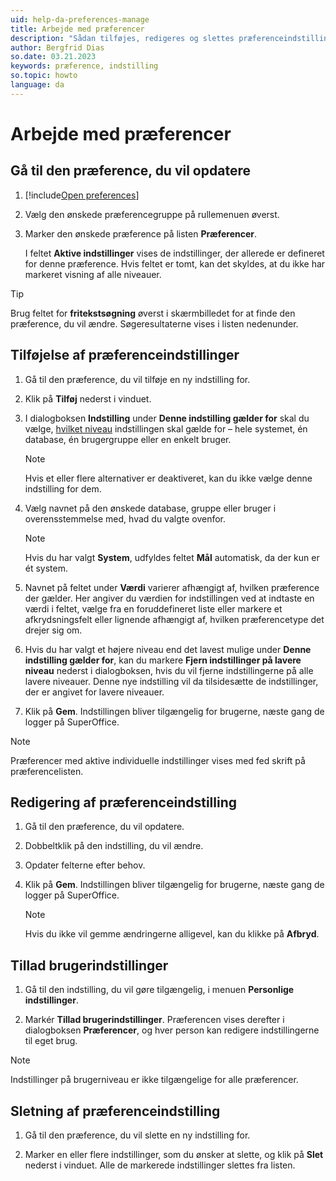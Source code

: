 ```yaml
---
uid: help-da-preferences-manage
title: Arbejde med præferencer
description: "Sådan tilføjes, redigeres og slettes præferenceindstillinger."
author: Bergfrid Dias
so.date: 03.21.2023
keywords: præference, indstilling
so.topic: howto
language: da
---
```


# Arbejde med præferencer

## Gå til den præference, du vil opdatere

1. [!include[Open preferences](includes/open-preferences.md)]
2. Vælg den ønskede præferencegruppe på rullemenuen øverst.
3. Marker den ønskede præference på listen **Præferencer**.

    I feltet **Aktive indstillinger** vises de indstillinger, der allerede er defineret for denne præference. Hvis feltet er tomt, kan det skyldes, at du ikke har markeret visning af alle niveauer.

> [!TIP]
> Brug feltet for **fritekstsøgning** øverst i skærmbilledet for at finde den præference, du vil ændre. Søgeresultaterne vises i listen nedenunder.

## Tilføjelse af præferenceindstillinger

1. Gå til den præference, du vil tilføje en ny indstilling for.

1. Klik på **Tilføj** nederst i vinduet.

1. I dialogboksen **Indstilling** under **Denne indstilling gælder for** skal du vælge, [hvilket niveau][2] indstillingen skal gælde for – hele systemet, én database, én brugergruppe eller en enkelt bruger.

    > [!NOTE]
    > Hvis et eller flere alternativer er deaktiveret, kan du ikke vælge denne indstilling for dem.

1. Vælg navnet på den ønskede database, gruppe eller bruger i overensstemmelse med, hvad du valgte ovenfor.

    > [!NOTE]
    > Hvis du har valgt **System**, udfyldes feltet **Mål** automatisk, da der kun er ét system.

1. Navnet på feltet under **Værdi** varierer afhængigt af, hvilken præference der gælder. Her angiver du værdien for indstillingen ved at indtaste en værdi i feltet, vælge fra en foruddefineret liste eller markere et afkrydsningsfelt eller lignende afhængigt af, hvilken præferencetype det drejer sig om.

1. Hvis du har valgt et højere niveau end det lavest mulige under **Denne indstilling gælder for**, kan du markere **Fjern indstillinger på lavere niveau** nederst i dialogboksen, hvis du vil fjerne indstillingerne på alle lavere niveauer. Denne nye indstilling vil da tilsidesætte de indstillinger, der er angivet for lavere niveauer.

1. Klik på **Gem**. Indstillingen bliver tilgængelig for brugerne, næste gang de logger på SuperOffice.

> [!NOTE]
> Præferencer med aktive individuelle indstillinger vises med fed skrift på præferencelisten.

## Redigering af præferenceindstilling

1. Gå til den præference, du vil opdatere.

1. Dobbeltklik på den indstilling, du vil ændre.

1. Opdater felterne efter behov.

1. Klik på **Gem**. Indstillingen bliver tilgængelig for brugerne, næste gang de logger på SuperOffice.

    > [!NOTE]
    > Hvis du ikke vil gemme ændringerne alligevel, kan du klikke på **Afbryd**.

## <a id="personal" />Tillad brugerindstillinger

1. Gå til den indstilling, du vil gøre tilgængelig, i menuen **Personlige indstillinger**.

1. Markér **Tillad brugerindstillinger**. Præferencen vises derefter i dialogboksen **Præferencer**, og hver person kan redigere indstillingerne til eget brug.

> [!NOTE]
> Indstillinger på brugerniveau er ikke tilgængelige for alle præferencer.

## Sletning af præferenceindstilling

1. Gå til den præference, du vil slette en ny indstilling for.

1. Marker en eller flere indstillinger, som du ønsker at slette, og klik på **Slet** nederst i vinduet. Alle de markerede indstillinger slettes fra listen.

<!-- Referenced links -->
[2]: index.md#levels

<!-- Referenced images -->
